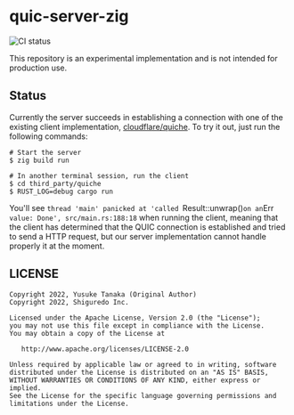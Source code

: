 # quic-server-zig

![CI status](https://github.com/shiguredo/quic-server-zig/actions/workflows/ci.yml/badge.svg)

This repository is an experimental implementation and is not intended for production use.

## Status

Currently the server succeeds in establishing a connection with one of the existing client implementation, [cloudflare/quiche]. To try it out, just run the following commands:

```shell
# Start the server
$ zig build run

# In another terminal session, run the client
$ cd third_party/quiche
$ RUST_LOG=debug cargo run
```

You'll see `thread 'main' panicked at 'called `Result::unwrap()` on an `Err` value: Done', src/main.rs:188:18` when running the client, meaning that the client has determined that the QUIC connection is established and tried to send a HTTP request, but our server implementation cannot handle properly it at the moment.

[cloudflare/quiche]: https://github.com/cloudflare/quiche

## LICENSE


```
Copyright 2022, Yusuke Tanaka (Original Author)
Copyright 2022, Shiguredo Inc.

Licensed under the Apache License, Version 2.0 (the "License");
you may not use this file except in compliance with the License.
You may obtain a copy of the License at

   http://www.apache.org/licenses/LICENSE-2.0

Unless required by applicable law or agreed to in writing, software
distributed under the License is distributed on an "AS IS" BASIS,
WITHOUT WARRANTIES OR CONDITIONS OF ANY KIND, either express or implied.
See the License for the specific language governing permissions and
limitations under the License.
```
